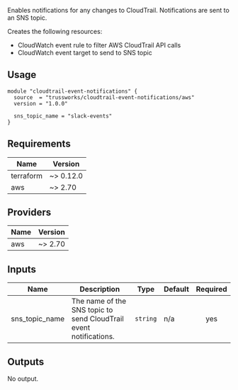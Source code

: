 Enables notifications for any changes to CloudTrail. Notifications are sent to an SNS topic.

Creates the following resources:

* CloudWatch event rule to filter AWS CloudTrail API calls
* CloudWatch event target to send to SNS topic

## Usage

```hcl
module "cloudtrail-event-notifications" {
  source  = "trussworks/cloudtrail-event-notifications/aws"
  version = "1.0.0"

  sns_topic_name = "slack-events"
}
```

<!-- BEGINNING OF PRE-COMMIT-TERRAFORM DOCS HOOK -->
## Requirements

| Name | Version |
|------|---------|
| terraform | ~> 0.12.0 |
| aws | ~> 2.70 |

## Providers

| Name | Version |
|------|---------|
| aws | ~> 2.70 |

## Inputs

| Name | Description | Type | Default | Required |
|------|-------------|------|---------|:--------:|
| sns\_topic\_name | The name of the SNS topic to send CloudTrail event notifications. | `string` | n/a | yes |

## Outputs

No output.

<!-- END OF PRE-COMMIT-TERRAFORM DOCS HOOK -->
